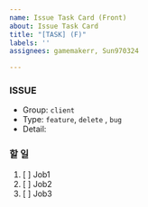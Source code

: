 ```yaml
---
name: Issue Task Card (Front)
about: Issue Task Card
title: "[TASK] (F)"
labels: ''
assignees: gamemakerr, Sun970324

---
```


### ISSUE
* Group: `client`
* Type:  `feature`, `delete` , `bug`
* Detail: 

### 할 일
1. [ ]  Job1
2. [ ]  Job2
3. [ ]  Job3

